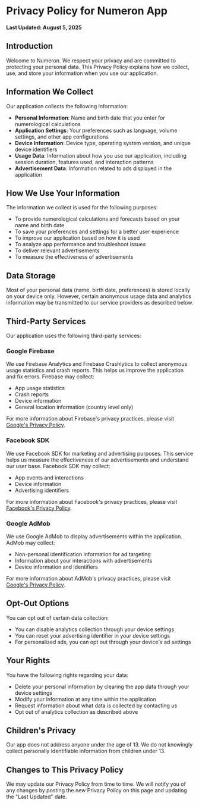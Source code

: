 # Privacy Policy for Numeron App

**Last Updated: August 5, 2025**

## Introduction

Welcome to Numeron. We respect your privacy and are committed to protecting your personal data. This Privacy Policy explains how we collect, use, and store your information when you use our application.

## Information We Collect

Our application collects the following information:

- **Personal Information**: Name and birth date that you enter for numerological calculations
- **Application Settings**: Your preferences such as language, volume settings, and other app configurations
- **Device Information**: Device type, operating system version, and unique device identifiers
- **Usage Data**: Information about how you use our application, including session duration, features used, and interaction patterns
- **Advertisement Data**: Information related to ads displayed in the application

## How We Use Your Information

The information we collect is used for the following purposes:

- To provide numerological calculations and forecasts based on your name and birth date
- To save your preferences and settings for a better user experience
- To improve our application based on how it is used
- To analyze app performance and troubleshoot issues
- To deliver relevant advertisements
- To measure the effectiveness of advertisements

## Data Storage

Most of your personal data (name, birth date, preferences) is stored locally on your device only. However, certain anonymous usage data and analytics information may be transmitted to our service providers as described below.

## Third-Party Services

Our application uses the following third-party services:

### Google Firebase

We use Firebase Analytics and Firebase Crashlytics to collect anonymous usage statistics and crash reports. This helps us improve the application and fix errors. Firebase may collect:
- App usage statistics
- Crash reports
- Device information
- General location information (country level only)

For more information about Firebase's privacy practices, please visit [Google's Privacy Policy](https://policies.google.com/privacy).

### Facebook SDK

We use Facebook SDK for marketing and advertising purposes. This service helps us measure the effectiveness of our advertisements and understand our user base. Facebook SDK may collect:
- App events and interactions
- Device information
- Advertising identifiers

For more information about Facebook's privacy practices, please visit [Facebook's Privacy Policy](https://www.facebook.com/policy.php).

### Google AdMob

We use Google AdMob to display advertisements within the application. AdMob may collect:
- Non-personal identification information for ad targeting
- Information about your interactions with advertisements
- Device information and identifiers

For more information about AdMob's privacy practices, please visit [Google's Privacy Policy](https://policies.google.com/privacy).

## Opt-Out Options

You can opt out of certain data collection:

- You can disable analytics collection through your device settings
- You can reset your advertising identifier in your device settings
- For personalized ads, you can opt out through your device's ad settings

## Your Rights

You have the following rights regarding your data:

- Delete your personal information by clearing the app data through your device settings
- Modify your information at any time within the application
- Request information about what data is collected by contacting us
- Opt out of analytics collection as described above

## Children's Privacy

Our app does not address anyone under the age of 13. We do not knowingly collect personally identifiable information from children under 13.

## Changes to This Privacy Policy

We may update our Privacy Policy from time to time. We will notify you of any changes by posting the new Privacy Policy on this page and updating the "Last Updated" date.